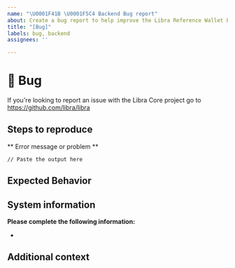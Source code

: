 ```yaml
---
name: "\U0001F41B \U0001F5C4 Backend Bug report"
about: Create a bug report to help improve the Libra Reference Wallet Backend
title: "[Bug]"
labels: bug, backend
assignees: ''

---
```


# 🐛 Bug

If you're looking to report an issue with the Libra Core project go to https://github.com/libra/libra

<!-- A clear and concise description of what the bug is.

If you've uncovered a security issue, please email security@libra.org -->

## Steps to reproduce

<!-- Please include all steps to reproduce the issue -->

** Error message or problem **
```
// Paste the output here
```

## Expected Behavior

<!-- A clear and concise description of what you expected to happen. -->

## System information

**Please complete the following information:**
- <!-- OS type and version -->


## Additional context

<!-- Add any other context about the problem here. -->
